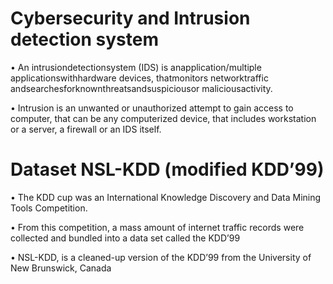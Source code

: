 # Cybersecurity and Intrusion detection system

• An intrusiondetectionsystem (IDS) is anapplication/multiple applicationswithhardware devices, thatmonitors networktraffic andsearchesforknownthreatsandsuspiciousor maliciousactivity.

• Intrusion is an unwanted or unauthorized attempt to gain access to computer, that can be any computerized device, that includes workstation or a server, a firewall or an IDS itself.


# Dataset NSL-KDD (modified KDD’99)
• The KDD cup was an International Knowledge Discovery and Data Mining Tools Competition.

• From this competition, a mass amount of internet traffic records were collected and bundled into a data set called the KDD’99

• NSL-KDD, is a cleaned-up version of the KDD’99 from the University of New Brunswick, Canada

